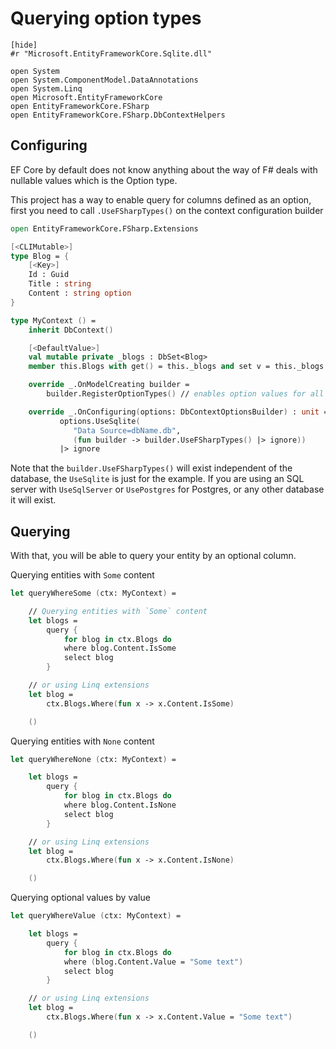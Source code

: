 # Querying option types

    [hide]
    #r "Microsoft.EntityFrameworkCore.Sqlite.dll"

    open System
    open System.ComponentModel.DataAnnotations
    open System.Linq
    open Microsoft.EntityFrameworkCore
    open EntityFrameworkCore.FSharp
    open EntityFrameworkCore.FSharp.DbContextHelpers

## Configuring

EF Core by default does not know anything about the way of F# deals with nullable values which is the Option type.

This project has a way to enable query for columns defined as an option, first you need to call `.UseFSharpTypes()` on the 
context configuration builder


```fsharp
open EntityFrameworkCore.FSharp.Extensions

[<CLIMutable>]
type Blog = {
    [<Key>]
    Id : Guid
    Title : string
    Content : string option
}

type MyContext () =
    inherit DbContext()

    [<DefaultValue>]
    val mutable private _blogs : DbSet<Blog>
    member this.Blogs with get() = this._blogs and set v = this._blogs <- v

    override _.OnModelCreating builder =
        builder.RegisterOptionTypes() // enables option values for all entities

    override _.OnConfiguring(options: DbContextOptionsBuilder) : unit =
           options.UseSqlite(
              "Data Source=dbName.db",
              (fun builder -> builder.UseFSharpTypes() |> ignore))
           |> ignore

```

Note that the  `builder.UseFSharpTypes()` will exist independent of the database, the `UseSqlite` is just for the example. 
If you are using an SQL server with `UseSqlServer` or `UsePostgres` for Postgres, or any other database it will exist.

## Querying

With that, you will be able to query your entity by an optional column.

Querying entities with `Some` content
    
```fsharp
let queryWhereSome (ctx: MyContext) =

    // Querying entities with `Some` content
    let blogs =
        query {
            for blog in ctx.Blogs do
            where blog.Content.IsSome
            select blog
        }

    // or using Linq extensions
    let blog =
        ctx.Blogs.Where(fun x -> x.Content.IsSome)

    ()
```


Querying entities with `None` content

```fsharp
let queryWhereNone (ctx: MyContext) =

    let blogs =
        query {
            for blog in ctx.Blogs do
            where blog.Content.IsNone
            select blog
        }

    // or using Linq extensions
    let blog =
        ctx.Blogs.Where(fun x -> x.Content.IsNone)

    ()
```

Querying optional values by value

```fsharp
let queryWhereValue (ctx: MyContext) =

    let blogs =
        query {
            for blog in ctx.Blogs do
            where (blog.Content.Value = "Some text")
            select blog
        }

    // or using Linq extensions
    let blog =
        ctx.Blogs.Where(fun x -> x.Content.Value = "Some text")

    ()
```
